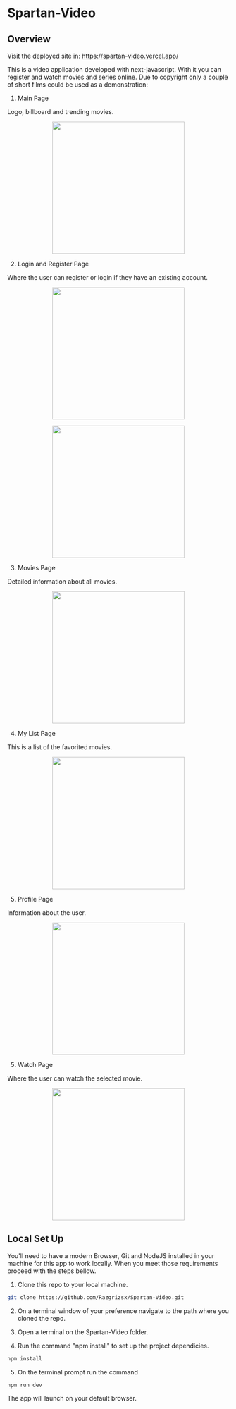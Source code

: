# Spartan-Video

## Overview

Visit the deployed site in: https://spartan-video.vercel.app/

This is a video application developed with next-javascript. With it you can register and watch movies and series online. Due to copyright only a couple of short films could be used as a demonstration:

1. Main Page

Logo, billboard and trending movies.

<p align="center">
  <img height="300" src="https://user-images.githubusercontent.com/104910559/244489461-8f2714d2-d5df-413c-a2e9-200214ddf257.PNG" />
</p>

2. Login and Register Page

Where the user can register or login if they have an existing account.

<p align="center">
  <img height="300" src="https://user-images.githubusercontent.com/104910559/244478969-2c6d4cdf-e8fb-46c1-94f4-451fb102fa94.PNG" />
</p>

<p align="center">
  <img height="300" src="https://user-images.githubusercontent.com/104910559/244479745-d10ebc6a-b71b-4e73-a95e-db798606c8f1.PNG" />
</p>

3. Movies Page

Detailed information about all movies.

<p align="center">
  <img height="300" src="https://user-images.githubusercontent.com/104910559/244478992-0e761def-a792-48bf-9974-c52906332722.PNG" />
</p>

4. My List Page

This is a list of the favorited movies.

<p align="center">
  <img height="300" src="https://user-images.githubusercontent.com/104910559/244478995-926e7bcd-ad3f-4c6d-bf12-658f2cbccafa.PNG" />
</p>

5. Profile Page

Information about the user.

<p align="center">
  <img height="300" src="https://user-images.githubusercontent.com/104910559/244478999-a73b5b4a-c010-40c3-90ff-94eec4e1be6c.PNG" />
</p>

5. Watch Page

Where the user can watch the selected movie.

<p align="center">
  <img height="300" src="https://user-images.githubusercontent.com/104910559/244488927-3b707406-b274-49f1-8795-1e163681df7e.PNG" />
</p>

## Local Set Up

You'll need to have a modern Browser, Git and NodeJS installed in your machine for this app to work locally. When you meet those requirements proceed with the steps bellow.

1. Clone this repo to your local machine.

```sh
git clone https://github.com/Razgrizsx/Spartan-Video.git
```

2. On a terminal window of your preference navigate to the path where you cloned the repo.

3. Open a terminal on the Spartan-Video folder.

4. Run the command "npm install" to set up the project dependicies.

```sh
npm install
```

5. On the terminal prompt run the command

```sh
npm run dev
```

The app will launch on your default browser.
